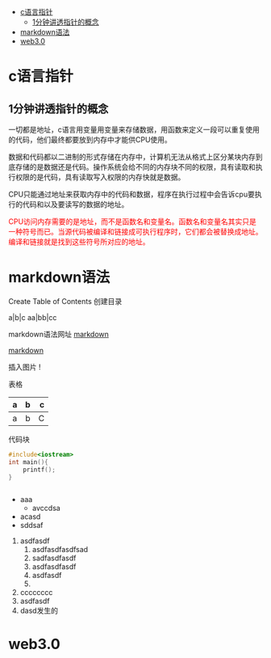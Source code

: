
- [c语言指针](#c语言指针)
  - [1分钟讲透指针的概念](#1分钟讲透指针的概念)
- [markdown语法](#markdown语法)
- [web3.0](#web30)

# c语言指针
## 1分钟讲透指针的概念
一切都是地址，c语言用变量用变量来存储数据，用函数来定义一段可以重复使用的代码，他们最终都要放到内存中才能供CPU使用。

数据和代码都以二进制的形式存储在内存中，计算机无法从格式上区分某块内存到底存储的是数据还是代码。操作系统会给不同的内存块不同的权限，具有读取和执行权限的是代码，具有读取写入权限的内存快就是数据。

CPU只能通过地址来获取内存中的代码和数据，程序在执行过程中会告诉cpu要执行的代码和以及要读写的数据的地址。


<span style="color:red;">
CPU访问内存需要的是地址，而不是函数名和变量名。函数名和变量名其实只是一种符号而已。当源代码被编译和链接成可执行程序时，它们都会被替换成地址。编译和链接就是找到这些符号所对应的地址。
</span>



# markdown语法

Create Table of Contents 创建目录

a|b|c
aa|bb|cc

markdown语法网址 [markdown](https://www.runoob.com/markdown/md-link.html)


[markdown](https://www.runoob.com/markdown/md-link.html)


插入图片
! [](https://static0.xesimg.com/quality-mall/pc-home/image/how_1.png)


表格

| a    |   b   |    c |
| :--- | :---: | ---: |
| a    |   b   |    C |



代码块

``` c++
#include<iostream>
int main(){
    printf();
}



```

- aaa
  - avccdsa
- acasd
- sddsaf


1.  asdfasdf
    1. asdfasdfasdfsad
    2. sadfasdfasdf
    3. asdfasdfasdf
    4. asdfasdf
    5. 
2.  cccccccc
3.  asdfasdf
4.  dasd发生的



# web3.0
 